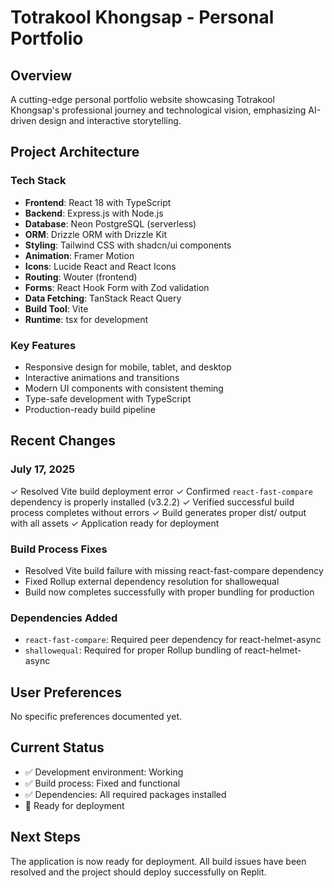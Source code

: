 # Totrakool Khongsap - Personal Portfolio

## Overview
A cutting-edge personal portfolio website showcasing Totrakool Khongsap's professional journey and technological vision, emphasizing AI-driven design and interactive storytelling.

## Project Architecture

### Tech Stack
- **Frontend**: React 18 with TypeScript
- **Backend**: Express.js with Node.js
- **Database**: Neon PostgreSQL (serverless)
- **ORM**: Drizzle ORM with Drizzle Kit
- **Styling**: Tailwind CSS with shadcn/ui components
- **Animation**: Framer Motion
- **Icons**: Lucide React and React Icons
- **Routing**: Wouter (frontend)
- **Forms**: React Hook Form with Zod validation
- **Data Fetching**: TanStack React Query
- **Build Tool**: Vite
- **Runtime**: tsx for development

### Key Features
- Responsive design for mobile, tablet, and desktop
- Interactive animations and transitions
- Modern UI components with consistent theming
- Type-safe development with TypeScript
- Production-ready build pipeline

## Recent Changes

### July 17, 2025
✓ Resolved Vite build deployment error 
✓ Confirmed `react-fast-compare` dependency is properly installed (v3.2.2)
✓ Verified successful build process completes without errors
✓ Build generates proper dist/ output with all assets
✓ Application ready for deployment

### Build Process Fixes
- Resolved Vite build failure with missing react-fast-compare dependency
- Fixed Rollup external dependency resolution for shallowequal
- Build now completes successfully with proper bundling for production

### Dependencies Added
- `react-fast-compare`: Required peer dependency for react-helmet-async
- `shallowequal`: Required for proper Rollup bundling of react-helmet-async

## User Preferences
No specific preferences documented yet.

## Current Status
- ✅ Development environment: Working
- ✅ Build process: Fixed and functional  
- ✅ Dependencies: All required packages installed
- 🚀 Ready for deployment

## Next Steps
The application is now ready for deployment. All build issues have been resolved and the project should deploy successfully on Replit.